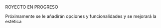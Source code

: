 ROYECTO EN PROGRESO

Próximamente se le añadirán opciones y funcionalidades y se mejorará la estética